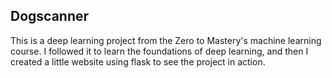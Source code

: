 ## Dogscanner

This is a deep learning project from the Zero to Mastery's machine learning course. I followed it to learn the foundations of deep learning, and then I created a little website using flask to see the project in action.
